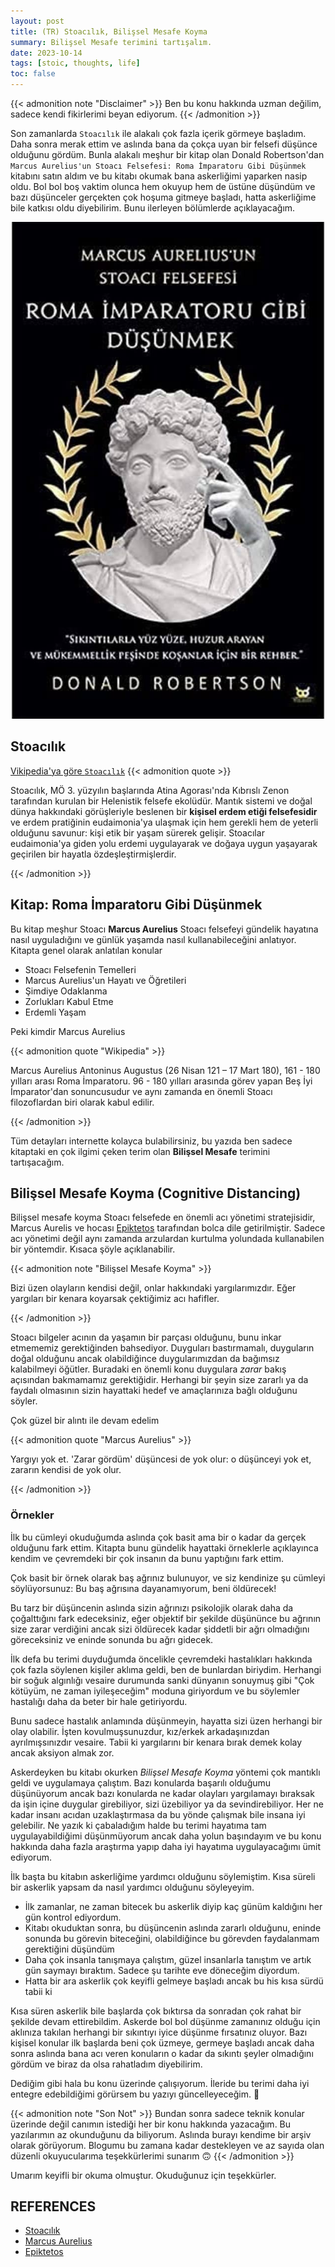 ```yaml
---
layout: post
title: (TR) Stoacılık, Bilişsel Mesafe Koyma 
summary: Bilişsel Mesafe terimini tartışalım.
date: 2023-10-14
tags: [stoic, thoughts, life]
toc: false
---
```


{{< admonition note "Disclaimer" >}}
Ben bu konu hakkında uzman değilim, sadece kendi fikirlerimi beyan ediyorum.
{{< /admonition >}}

Son zamanlarda  `Stoacılık` ile alakalı çok fazla içerik görmeye başladım. Daha sonra merak ettim
ve aslında bana da çokça uyan bir felsefi düşünce olduğunu gördüm. Bunla alakalı meşhur bir kitap olan Donald Robertson'dan `Marcus Aurelius'un Stoacı Felsefesi: Roma İmparatoru Gibi Düşünmek` kitabını satın aldım ve bu kitabı okumak bana askerliğimi yaparken nasip oldu. Bol bol boş vaktim olunca hem okuyup hem de üstüne düşündüm ve bazı düşünceler gerçekten çok hoşuma gitmeye başladı, hatta askerliğime bile katkısı oldu diyebilirim. Bunu ilerleyen bölümlerde açıklayacağım. 

![Roma İmparatoru Gibi Düşünmek](../../images/kitap.jpeg)

## Stoacılık

[Vikipedia'ya göre `Stoacılık`](https://tr.wikipedia.org/wiki/Stoac%C4%B1l%C4%B1k)
{{< admonition quote  >}}

Stoacılık, MÖ 3. yüzyılın başlarında Atina Agorası'nda Kıbrıslı Zenon tarafından kurulan bir Helenistik felsefe ekolüdür. Mantık sistemi ve doğal dünya hakkındaki görüşleriyle beslenen bir **kişisel erdem etiği felsefesidir** ve erdem pratiğinin eudaimonia'ya ulaşmak için hem gerekli hem de yeterli olduğunu savunur: kişi etik bir yaşam sürerek gelişir. Stoacılar eudaimonia'ya giden yolu erdemi uygulayarak ve doğaya uygun yaşayarak geçirilen bir hayatla özdeşleştirmişlerdir.

{{< /admonition >}}


## Kitap: Roma İmparatoru Gibi Düşünmek

Bu kitap meşhur Stoacı **Marcus Aurelius** Stoacı felsefeyi gündelik hayatına nasıl uyguladığını ve günlük yaşamda nasıl kullanabileceğini anlatıyor. Kitapta genel olarak anlatılan konular

- Stoacı Felsefenin Temelleri
- Marcus Aurelius'un Hayatı ve Öğretileri
- Şimdiye Odaklanma
- Zorlukları Kabul Etme
- Erdemli Yaşam


Peki kimdir Marcus Aurelius

{{< admonition quote "Wikipedia" >}}

Marcus Aurelius Antoninus Augustus (26 Nisan 121 – 17 Mart 180), 161 - 180 yılları arası Roma İmparatoru. 96 - 180 yılları arasında görev yapan Beş İyi İmparator'dan sonuncusudur ve aynı zamanda en önemli Stoacı filozoflardan biri olarak kabul edilir.

{{< /admonition >}}

Tüm detayları internette kolayca bulabilirsiniz, bu yazıda ben sadece kitaptaki en çok ilgimi çeken terim olan **Bilişsel Mesafe** terimini tartışacağım.

## Bilişsel Mesafe Koyma (Cognitive Distancing)

Bilişsel mesafe koyma Stoacı felsefede en önemli acı yönetimi stratejisidir, Marcus Aurelis ve hocası [Epiktetos](https://tr.wikipedia.org/wiki/Epiktetos) tarafından bolca dile getirilmiştir. Sadece acı yönetimi değil aynı zamanda arzulardan kurtulma yolundada kullanabilen bir yöntemdir.
 Kısaca şöyle açıklanabilir.

{{< admonition note "Bilişsel Mesafe Koyma" >}}

Bizi üzen olayların kendisi değil, onlar hakkındaki yargılarımızdır. Eğer yargıları bir kenara koyarsak çektiğimiz acı hafifler.

{{< /admonition >}}

Stoacı bilgeler acının da yaşamın bir parçası olduğunu, bunu inkar etmememiz gerektiğinden bahsediyor. Duyguları bastırmamalı, duyguların doğal olduğunu ancak olabildiğince duygularımızdan da bağımsız kalabilmeyi öğütler. Buradaki en önemli konu duygulara *zarar* bakış açısından bakmamamız gerektiğidir. Herhangi bir şeyin size zararlı ya da faydalı olmasının sizin hayattaki hedef ve amaçlarınıza bağlı olduğunu söyler. 


Çok güzel bir alıntı ile devam edelim

{{< admonition quote "Marcus Aurelius" >}}

Yargıyı yok et. 'Zarar gördüm' düşüncesi de yok olur: o düşünceyi yok et, zararın kendisi de yok olur.

{{< /admonition >}}

### Örnekler

İlk bu cümleyi okuduğumda aslında çok basit ama bir o kadar da gerçek olduğunu fark ettim. Kitapta bunu gündelik hayattaki örneklerle açıklayınca kendim ve çevremdeki bir çok insanın da bunu yaptığını fark ettim.

Çok basit bir örnek olarak baş ağrınız bulunuyor, ve siz kendinize şu cümleyi söylüyorsunuz: Bu baş ağrısına dayanamıyorum, beni öldürecek!

Bu tarz bir düşüncenin aslında sizin ağrınızı psikolojik olarak daha da çoğalttığını fark edeceksiniz, eğer objektif bir şekilde düşününce bu ağrının size zarar verdiğini ancak sizi öldürecek kadar şiddetli bir ağrı olmadığını göreceksiniz ve eninde sonunda bu ağrı gidecek.

İlk defa bu terimi duyduğumda öncelikle çevremdeki hastalıkları hakkında çok fazla söylenen kişiler aklıma geldi, ben de bunlardan biriydim. Herhangi bir soğuk algınlığı vesaire durumunda sanki dünyanın sonuymuş gibi "Çok kötüyüm, ne zaman iyileşeceğim" moduna giriyordum ve bu söylemler hastalığı daha da beter bir hale getiriyordu. 

Bunu sadece hastalık anlamında düşünmeyin, hayatta sizi üzen herhangi bir olay olabilir. İşten kovulmuşsunuzdur, kız/erkek arkadaşınızdan ayrılmışsınızdır vesaire. Tabii ki yargılarını bir kenara bırak demek kolay ancak aksiyon almak zor.

Askerdeyken bu kitabı okurken *Bilişsel Mesafe Koyma* yöntemi çok mantıklı geldi ve uygulamaya çalıştım. Bazı konularda başarılı olduğumu düşünüyorum ancak bazı konularda ne kadar olayları yargılamayı bıraksak da işin içine duygular girebiliyor, sizi üzebiliyor ya da sevindirebiliyor. Her ne kadar insanı acıdan uzaklaştırmasa da bu yönde çalışmak bile insana iyi gelebilir. Ne yazık ki çabaladığım halde bu terimi hayatıma tam uygulayabildiğimi düşünmüyorum ancak daha yolun başındayım ve bu konu hakkında daha fazla araştırma yapıp daha iyi hayatıma uygulayacağımı ümit ediyorum.

İlk başta bu kitabın askerliğime yardımcı olduğunu söylemiştim. Kısa süreli bir askerlik yapsam da nasıl yardımcı olduğunu söyleyeyim.

- İlk zamanlar, ne zaman bitecek bu askerlik diyip kaç günüm kaldığını her gün kontrol ediyordum.
- Kitabı okuduktan sonra, bu düşüncenin aslında zararlı olduğunu, eninde sonunda bu görevin biteceğini, olabildiğince bu görevden faydalanmam gerektiğini düşündüm
- Daha çok insanla tanışmaya çalıştım, güzel insanlarla tanıştım ve artık gün saymayı bıraktım. Sadece şu tarihte eve döneceğim diyordum.
- Hatta bir ara askerlik çok keyifli gelmeye başladı ancak bu his kısa sürdü tabii ki 

Kısa süren askerlik bile başlarda çok bıktırsa da sonradan çok rahat bir şekilde devam ettirebildim. Askerde bol bol düşünme zamanınız olduğu için aklınıza takılan herhangi bir sıkıntıyı iyice düşünme fırsatınız oluyor. Bazı kişisel konular ilk başlarda beni çok üzmeye, germeye başladı ancak daha sonra aslında bana acı veren konuların o kadar da sıkıntı şeyler olmadığını gördüm ve biraz da olsa rahatladım diyebilirim.

Dediğim gibi hala bu konu üzerinde çalışıyorum. İleride bu terimi daha iyi entegre edebildiğimi görürsem bu yazıyı güncelleyeceğim. :handshake:

{{< admonition note "Son Not" >}}
Bundan sonra sadece teknik konular üzerinde değil canımın istediği her bir konu hakkında yazacağım. Bu yazılarımın az okunduğunu da biliyorum.
Aslında burayı kendime bir arşiv olarak görüyorum. Blogumu bu zamana kadar destekleyen ve az sayıda olan düzenli okuyucularıma teşekkürlerimi sunarım :upside_down_face:
{{< /admonition >}}

Umarım keyifli bir okuma olmuştur. Okuduğunuz için teşekkürler.

## REFERENCES
- [Stoacılık](https://tr.wikipedia.org/wiki/Stoac%C4%B1l%C4%B1k)
- [Marcus Aurelius](https://tr.wikipedia.org/wiki/Marcus_Aurelius)
- [Epiktetos](https://tr.wikipedia.org/wiki/Epiktetos)
